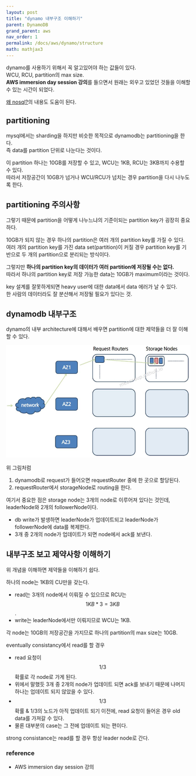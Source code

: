 ```yaml
---
layout: post
title: "dynamo 내부구조 이해하기"
parent: DynamoDB
grand_parent: aws
nav_order: 1
permalink: /docs/aws/dynamo/structure
math: mathjax3
---
```


dynamo를 사용하기 위해서 꼭 알고있어야 하는 값들이 있다.  
WCU, RCU, partition의 max size.  
**AWS immersion day session 강의**를 들으면서 원래는 외우고 있었던 것들을 이해할 수 있는 시간이 되었다.

[왜 nosql?](/docs/database/2022-06-15-why-use-nosql.md)의 내용도 도움이 된다.


## partitioning

mysql에서는 sharding을 하지만 비슷한 목적으로 dynamodb는 partitioning을 한다.  
즉 data를 partition 단위로 나눈다는 것이다.  

이 partition 하나는 10GB를 저장할 수 있고, WCU는 1KB, RCU는 3KB까지 수용할 수 있다.  
따라서 저장공간이 10GB가 넘거나 WCU/RCU가 넘치는 경우 partition을 다시 나누도록 한다.


## partitioning 주의사항

그렇기 때문에 partition을 어떻게 나누느냐의 기준이되는 partition key가 굉장히 중요하다.  

10GB가 되지 않는 경우 하나의 partition은 여러 개의 partition key를 가질 수 있다.  
여러 개의 partition key를 가진 data set(partition)이 커질 경우 partition key를 기반으로 두 개의 partition으로 분리되는 방식이다.

그렇지만 **하나의 partition key의 데이터가 여러 partition에 저장될 수는 없다.**  
따라서 하나의 partition key로 저장 가능한 data는 10GB가 maximum이라는 것이다.

key 설계를 잘못하게되면 heavy user에 대한 data에서 data 에러가 날 수 있다.  
한 사람의 데이터라도 잘 분산해서 저장될 필요가 있다는 것.


## dynamodb 내부구조

dynamo의 내부 architecture에 대해서 배우면 partition에 대한 제약들을 더 잘 이해할 수 있다.  

![dynamo architecture](/images/post/aws/dynamodb/dynamo-architecture.JPG)

위 그림처럼   
1. dynamodb로 request가 들어오면 requestRouter 중에 한 곳으로 할당된다. 
2. requestRouter에서 storageNode로 routing을 한다.

여기서 중요한 점은 storage node는 3개의 node로 이루어져 있다는 것인데, leaderNode와 2개의 followerNode이다.

- db write가 발생하면 leaderNode가 업데이트되고 leaderNode가 followerNode에 data를 복제한다.
- 3개 중 2개의 node가 업데이트가 되면 node에서 ack를 보낸다.


## 내부구조 보고 제약사항 이해하기

위 개념을 이해하면 제약들을 이해하기 쉽다.

하나의 node는 1KB의 CU만을 갖는다.
- read는 3개의 node에서 이뤄질 수 있으므로 RCU는 $$ 1KB * 3 = 3KB$$.
- write는 leaderNode에서만 이뤄지므로 WCU는 1KB.

각 node는 10GB의 저장공간을 가지므로 하나의 partition의 max size는 10GB.

eventually consistancy에서 read를 할 경우
- read 요청이 $$ 1/3 $$ 확률로 각 node로 가게 된다.
- 위에서 말했듯 3개 중 2개의 node가 업데이트 되면 ack를 보내기 때문에 나머지 하나는 업데이트 되지 않았을 수 있다.
-  $$ 1/3 $$ 확률 & 1/3의 노드가 아직 업데이트 되기 이전에, read 요청이 들어온 경우 old data를 가져갈 수 있다.
-  물론 대부분의 case는 그 전에 업데이트 되는 편이다.

strong consistance는 read를 할 경우 항상 leader node로 간다.


### reference

- AWS immersion day session 강의